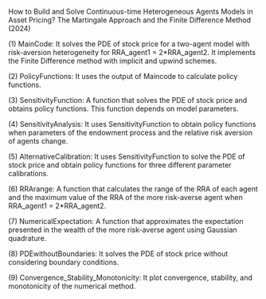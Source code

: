 How to Build and Solve Continuous-time Heterogeneous Agents Models in Asset Pricing? The Martingale Approach and the Finite Difference Method (2024)

(1) MainCode: It solves the PDE of stock price for a two-agent model with risk-aversion heterogeneity for RRA_agent1 = 2*RRA_agent2. It implements the Finite Difference method with implicit and upwind schemes.

(2) PolicyFunctions: It uses the output of Maincode to calculate policy functions.

(3) SensitivityFunction: A function that solves the PDE of stock price and obtains policy functions. This function depends on model parameters. 

(4) SensitivityAnalysis: It uses SensitivityFunction to obtain policy functions when parameters of the endowment process and the relative risk aversion of agents change.

(5) AlternativeCalibration: It uses SensitivityFunction to solve the PDE of stock price and obtain policy functions for three different parameter calibrations.

(6) RRArange: A function that calculates the range of the RRA of each agent and the maximum value of the RRA of the more risk-averse agent when RRA_agent1 = 2*RRA_agent2.

(7) NumericalExpectation: A function that approximates the expectation presented in the wealth of the more risk-averse agent using Gaussian quadrature.

(8) PDEwithoutBoundaries: It solves the PDE of stock price without considering boundary conditions.

(9) Convergence_Stability_Monotonicity: It plot convergence, stability, and monotonicity of the numerical method.

